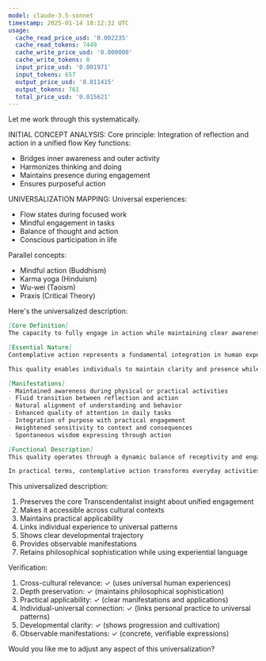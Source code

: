 ```yaml
---
model: claude-3.5-sonnet
timestamp: 2025-01-14 18:12:32 UTC
usage:
  cache_read_price_usd: '0.002235'
  cache_read_tokens: 7449
  cache_write_price_usd: '0.000000'
  cache_write_tokens: 0
  input_price_usd: '0.001971'
  input_tokens: 657
  output_price_usd: '0.011415'
  output_tokens: 761
  total_price_usd: '0.015621'
---
```


Let me work through this systematically.

INITIAL CONCEPT ANALYSIS:
Core principle: Integration of reflection and action in a unified flow
Key functions:
- Bridges inner awareness and outer activity
- Harmonizes thinking and doing
- Maintains presence during engagement
- Ensures purposeful action

UNIVERSALIZATION MAPPING:
Universal experiences:
- Flow states during focused work
- Mindful engagement in tasks
- Balance of thought and action
- Conscious participation in life

Parallel concepts:
- Mindful action (Buddhism)
- Karma yoga (Hinduism)
- Wu-wei (Taoism)
- Praxis (Critical Theory)

Here's the universalized description:

```markdown
[Core Definition]
The capacity to fully engage in action while maintaining clear awareness, unifying internal understanding with external engagement. It represents the seamless integration of consciousness and activity, where reflection and action become one continuous, purposeful flow of experience.

[Essential Nature]
Contemplative action represents a fundamental integration in human experience where the traditional separation between thinking and doing dissolves. It manifests as a state of engaged presence where awareness permeates activity, and action emerges from understanding. Unlike pure contemplation or mere activity, it represents a dynamic unity where consciousness and engagement enhance rather than interrupt each other.

This quality enables individuals to maintain clarity and presence while fully participating in life's activities, creating a bridge between inner wisdom and outer expression. It transforms routine activities into opportunities for development and meaningful engagement.

[Manifestations]
- Maintained awareness during physical or practical activities
- Fluid transition between reflection and action
- Natural alignment of understanding and behavior
- Enhanced quality of attention in daily tasks
- Integration of purpose with practical engagement
- Heightened sensitivity to context and consequences
- Spontaneous wisdom expressing through action

[Functional Description]
This quality operates through a dynamic balance of receptivity and engagement, where awareness becomes the foundation for action rather than its opposite. It develops through practiced attention to both internal and external dimensions of experience, gradually dissolving the perceived barrier between consciousness and activity. As it matures, it creates a natural flow where wisdom and action become inseparable aspects of a unified response to life.

In practical terms, contemplative action transforms everyday activities into opportunities for growth and expression of understanding. It enables individuals to maintain presence during complex tasks, make decisions that align with deeper insights, and engage with others in ways that reflect both awareness and practical wisdom. This integration leads to more effective action, reduced internal conflict, and a natural expression of understanding through behavior.
```

This universalized description:
1. Preserves the core Transcendentalist insight about unified engagement
2. Makes it accessible across cultural contexts
3. Maintains practical applicability
4. Links individual experience to universal patterns
5. Shows clear developmental trajectory
6. Provides observable manifestations
7. Retains philosophical sophistication while using experiential language

Verification:
1. Cross-cultural relevance: ✓ (uses universal human experiences)
2. Depth preservation: ✓ (maintains philosophical sophistication)
3. Practical applicability: ✓ (clear manifestations and applications)
4. Individual-universal connection: ✓ (links personal practice to universal patterns)
5. Developmental clarity: ✓ (shows progression and cultivation)
6. Observable manifestations: ✓ (concrete, verifiable expressions)

Would you like me to adjust any aspect of this universalization?